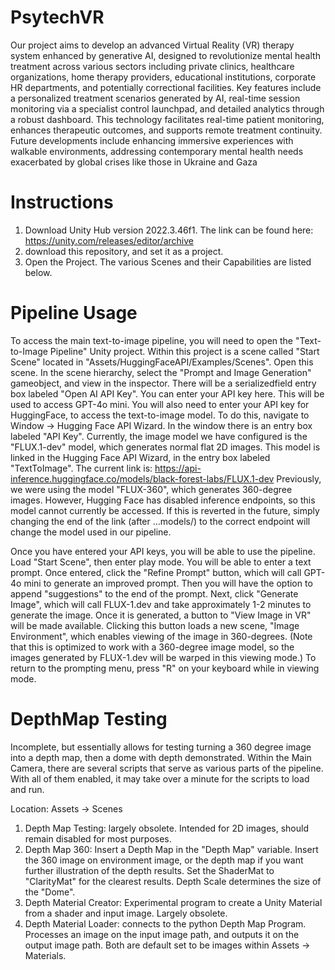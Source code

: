 # PsytechVR

Our project aims to develop an advanced Virtual Reality (VR) therapy system enhanced by generative AI, designed to revolutionize mental health treatment across various sectors including private clinics, healthcare organizations, home therapy providers, educational institutions, corporate HR departments, and potentially correctional facilities. Key features include a personalized treatment scenarios generated by AI, real-time session monitoring via a specialist control launchpad, and detailed analytics through a robust dashboard. This technology facilitates real-time patient monitoring, enhances therapeutic outcomes, and supports remote treatment continuity. Future developments include enhancing immersive experiences with walkable environments, addressing contemporary mental health needs exacerbated by global crises like those in Ukraine and Gaza

# Instructions

1. Download Unity Hub version 2022.3.46f1. The link can be found here: https://unity.com/releases/editor/archive
2. download this repository, and set it as a project.
3. Open the Project. The various Scenes and their Capabilities are listed below.


# Pipeline Usage
To access the main text-to-image pipeline, you will need to open the "Text-to-Image Pipeline" Unity project. 
Within this project is a scene called "Start Scene" located in "Assets/HuggingFaceAPI/Examples/Scenes". Open this scene.
In the scene hierarchy, select the "Prompt and Image Generation" gameobject, and view in the inspector. There will be a serializedfield entry box labeled "Open AI API Key". You can enter your API key here. This will be used to access GPT-4o mini.
You will also need to enter your API key for HuggingFace, to access the text-to-image model. To do this, navigate to Window -> Hugging Face API Wizard. In the window there is an entry box labeled "API Key".
Currently, the image model we have configured is the "FLUX.1-dev" model, which generates normal flat 2D images. This model is linked in the Hugging Face API Wizard, in the entry box labeled "TextToImage". The current link is: https://api-inference.huggingface.co/models/black-forest-labs/FLUX.1-dev
Previously, we were using the model "FLUX-360", which generates 360-degree images. However, Hugging Face has disabled inference endpoints, so this model cannot currently be accessed. If this is reverted in the future, simply changing the end of the link (after ...models/) to the correct endpoint will change the model used in our pipeline.

Once you have entered your API keys, you will be able to use the pipeline. Load "Start Scene", then enter play mode. You will be able to enter a text prompt. Once entered, click the "Refine Prompt" button, which will call GPT-4o mini to generate an improved prompt. Then you will have the option to append "suggestions" to the end of the prompt. Next, click "Generate Image", which will call FLUX-1.dev and take approximately 1-2 minutes to generate the image. Once it is generated, a button to "View Image in VR" will be made available. Clicking this button loads a new scene, "Image Environment", which enables viewing of the image in 360-degrees. (Note that this is optimized to work with a 360-degree image model, so the images generated by FLUX-1.dev will be warped in this viewing mode.) To return to the prompting menu, press "R" on your keyboard while in viewing mode.


# DepthMap Testing

Incomplete, but essentially allows for testing turning a 360 degree image into a depth map, then a dome with depth demonstrated. Within the Main Camera, there are several scripts that serve as various parts of the pipeline. With all of them enabled, it may take over a minute for the scripts to load and run.

Location: Assets -> Scenes

1. Depth Map Testing: largely obsolete. Intended for 2D images, should remain disabled for most purposes.
2. Depth Map 360: Insert a Depth Map in the "Depth Map" variable. Insert the 360 image on environment image, or the depth map if you want further illustration of the depth results. Set the ShaderMat to "ClarityMat" for the clearest results. Depth Scale determines the size of the "Dome".
3. Depth Material Creator: Experimental program to create a Unity Material from a shader and input image. Largely obsolete.
4. Depth Material Loader: connects to the python Depth Map Program. Processes an image on the input image path, and outputs it on the output image path. Both are default set to be images within Assets -> Materials.
